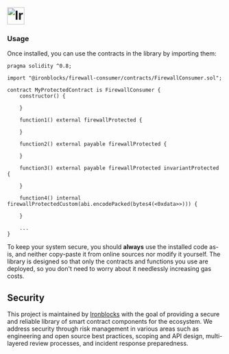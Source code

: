 # <img src="https://www.ironblocks.com/logo.svg" alt="Ironblocks" height="40px">

### Usage

Once installed, you can use the contracts in the library by importing them:

```solidity
pragma solidity ^0.8;

import "@ironblocks/firewall-consumer/contracts/FirewallConsumer.sol";

contract MyProtectedContract is FirewallConsumer {
    constructor() {

    }

    function1() external firewallProtected {

    }

    function2() external payable firewallProtected {

    }

    function3() external payable firewallProtected invariantProtected {

    }

    function4() internal firewallProtectedCustom(abi.encodePacked(bytes4(<0xdata>>))) {

    }

    ...
}
```

To keep your system secure, you should **always** use the installed code as-is, and neither copy-paste it from online sources nor modify it yourself. The library is designed so that only the contracts and functions you use are deployed, so you don't need to worry about it needlessly increasing gas costs.

## Security

This project is maintained by [Ironblocks](https://www.ironblocks.com/) with the goal of providing a secure and reliable library of smart contract components for the ecosystem. We address security through risk management in various areas such as engineering and open source best practices, scoping and API design, multi-layered review processes, and incident response preparedness.
